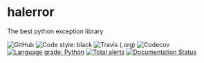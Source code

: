 # halerror
The best python exception library

![GitHub](https://img.shields.io/github/license/jmp1985/halerror.svg)
![Code style: black](https://img.shields.io/badge/code%20style-black-000000.svg)
![Travis (.org)](https://img.shields.io/travis/jmp1985/halerror.svg)
![Codecov](https://img.shields.io/codecov/c/github/jmp1985/halerror.svg)
[![Language grade: Python](https://img.shields.io/lgtm/grade/python/g/jmp1985/halerror.svg?logo=lgtm&logoWidth=18)](https://lgtm.com/projects/g/jmp1985/halerror/context:python)
[![Total alerts](https://img.shields.io/lgtm/alerts/g/jmp1985/halerror.svg?logo=lgtm&logoWidth=18)](https://lgtm.com/projects/g/jmp1985/halerror/alerts/)
[![Documentation Status](https://readthedocs.org/projects/halerror/badge/?version=latest)](https://halerror.readthedocs.io/en/latest/?badge=latest)
